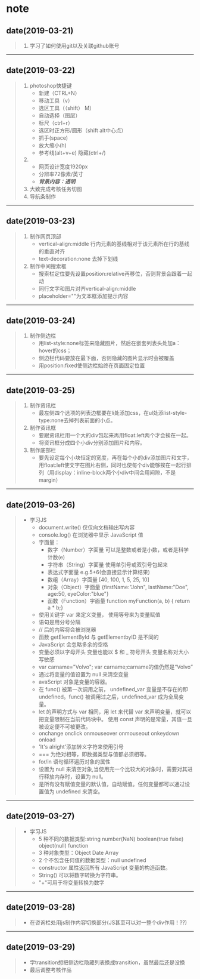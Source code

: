 # note
## date(2019-03-21)
> 1. 学习了如何使用git以及关联github账号
---
## date(2019-03-22)
>1. photoshop快捷键
>       * 新建（CTRL+N）
>       * 移动工具（v）
>       * 选区工具（（shift） M）
>       * 自动选择（图层）
>       * 标尺（ctrl+r）
>       * 选区时正方形/圆形（shift alt中心点）
>       * 抓手(space)
>       * 放大缩小(h)
>       * 参考线(alt+v+e)  隐藏(ctrl+/)
>2. 
>       * 网页设计宽度1920px
>       * 分辨率72像素/英寸
>       * ***背景内容：透明***
>3. 大致完成考核任务切图
>4. 导航条制作
---
## date(2019-03-23)
>1. 制作网页顶部
>       * vertical-align:middle 行内元素的基线相对于该元素所在行的基线的垂直对齐
>       * text-decoration:none 去掉下划线
>2. 制作中间搜索框
>       * 搜索栏定位要先设置position:relative再移位，否则背景会跟着一起动
>       * 同行文字和图片对齐vertical-align:middle
>       * placeholder=""为文本框添加提示内容
---
## date(2019-03-24)
>1. 制作侧边栏
>       * 用list-style:none标签来隐藏图片，然后在嵌套列表头处加a：hover的css；
>       * 侧边栏代码要放在最下面，否则隐藏的图片显示时会被覆盖
>       * 用position:fixed使侧边栏始终在页面固定位置
---
## date(2019-03-25)
>1. 制作资讯栏
>       * 最左侧四个选项的列表边框要在li处添加css，在ul处添list-style-type:none去掉列表前面的小点。
>2. 制作资讯框
>       * 要跟资讯栏用一个大的div包起来再用float:left两个才会挨在一起。
>       * 将资讯框分成四个小div分别添加图片和内容。
>3. 制作底部栏
>       * 要先设定每个小块恒定的宽度，再在每个小的div添加图片和文字，用float:left使文字在图片右侧，同时也使每个div能够挨在一起行排列（用display：inline-block两个小div中间会用间隙，不是margin）
---
## date(2019-03-26)
>* 学习JS
>   * document.write() 仅仅向文档输出写内容
>   * console.log() 在浏览器中显示 JavaScript 值
>   * 字面量：
>       * 数字（Number）字面量 可以是整数或者是小数，或者是科学计数(e)
>       * 字符串（String）字面量 使用单引号或双引号包起来
>       * 表达式字面量 e.g.5+6(会直接显示计算结果)
>       * 数组（Array）字面量 [40, 100, 1, 5, 25, 10]
>       * 对象（Object）字面量 {firstName:"John", lastName:"Doe", age:50, eyeColor:"blue"}
>       * 函数（Function）字面量 function myFunction(a, b) { return a * b;}
>   * 使用关键字 var 来定义变量， 使用等号来为变量赋值
>   * 语句是用分号分隔
>   *  // 后的内容将会被浏览器
>   * 函数 getElementById 与 getElementbyID 是不同的
>   * JavaScript 会忽略多余的空格
>   * 变量必须以字母开头  变量也能以 $ 和 _ 符号开头 变量名称对大小写敏感
>   * var carname="Volvo"; var carname;carname的值仍然是“Volvo”
>   * 通过将变量的值设置为 null 来清空变量
>   * avaScript 对象是变量的容器。
>   * 在 func() 被第一次调用之前， undefined_var 变量是不存在的即 undefined。func() 被调用过之后，undefined_var 成为全局变量。
>   * let 的声明方式与 var 相同，用 let 来代替 var 来声明变量，就可以把变量限制在当前代码块中。
使用 const 声明的是常量，其值一旦被设定便不可被更改。
>   * onchange  onclick	 onmouseover  onmouseout  onkeydown	 onload	
>   * 'It\'s alright'添加转义字符来使用引号
>   * === 为绝对相等，即数据类型与值都必须相等。
>   * for/in 语句循环遍历对象的属性
>   * 设置为 null 来清空对象,当使用完一个比较大的对象时，需要对其进行释放内存时，设置为 null。
>   * 是所有没有赋值变量的默认值，自动赋值。任何变量都可以通过设置值为 undefined 来清空。
---
## date(2019-03-27)
>* 学习JS
>   * 5 种不同的数据类型:string number(NaN) boolean(true false) object(null) function
>   * 3 种对象类型：Object Date Array
>   * 2 个不包含任何值的数据类型：null  undefined
>   * constructor 属性返回所有 JavaScript 变量的构造函数。
>   * String() 可以将数字转换为字符串。
>   * "+"可用于将变量转换为数字
---
## date(2019-03-28)
>   * 在咨询栏处用js制作内容切换部分(JS甚至可以对一整个div作用！??)
---
## date(2019-03-29)
>* 学transition想把侧边栏隐藏列表换成transition，虽然最后还是没换
>* 最后调整考核作品



    
